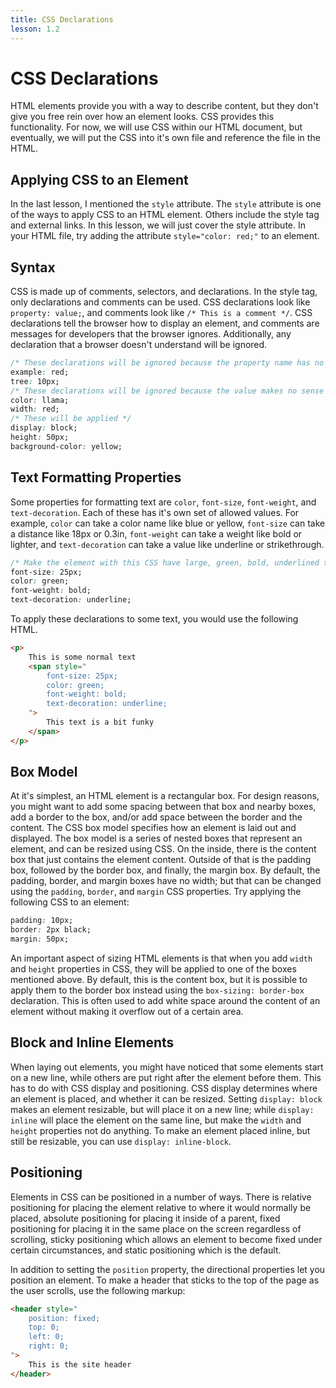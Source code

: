 ```yaml
---
title: CSS Declarations
lesson: 1.2
---
```


# CSS Declarations

HTML elements provide you with a way to describe content, but they don't give you free rein over how an element looks. CSS provides this functionality. For now, we will use CSS within our HTML document, but eventually, we will put the CSS into it's own file and reference the file in the HTML.

## Applying CSS to an Element

In the last lesson, I mentioned the `style` attribute. The `style` attribute is one of the ways to apply CSS to an HTML element. Others include the style tag and external links. In this lesson, we will just cover the style attribute. In your HTML file, try adding the attribute `style="color: red;"` to an element.

## Syntax

CSS is made up of comments, selectors, and declarations. In the style tag, only declarations and comments can be used. CSS declarations look like `property: value;`, and comments look like `/* This is a comment */`. CSS declarations tell the browser how to display an element, and comments are messages for developers that the browser ignores. Additionally, any declaration that a browser doesn't understand will be ignored.

```css
/* These declarations will be ignored because the property name has no meaning */
example: red;
tree: 10px;
/* These declarations will be ignored because the value makes no sense */
color: llama;
width: red;
/* These will be applied */
display: block;
height: 50px;
background-color: yellow;
```

## Text Formatting Properties

Some properties for formatting text are `color`, `font-size`, `font-weight`, and `text-decoration`. Each of these has it's own set of allowed values. For example, `color` can take a color name like blue or yellow, `font-size` can take a distance like 18px or 0.3in, `font-weight` can take a weight like bold or lighter, and `text-decoration` can take a value like underline or strikethrough.

```css
/* Make the element with this CSS have large, green, bold, underlined text */
font-size: 25px;
color: green;
font-weight: bold;
text-decoration: underline;
```

To apply these declarations to some text, you would use the following HTML.

```html
<p>
    This is some normal text
    <span style="
        font-size: 25px;
        color: green;
        font-weight: bold;
        text-decoration: underline;
    ">
        This text is a bit funky
    </span>
</p>
```

## Box Model

At it's simplest, an HTML element is a rectangular box. For design reasons, you might want to add some spacing between that box and nearby boxes, add a border to the box, and/or add space between the border and the content. The CSS box model specifies how an element is laid out and displayed. The box model is a series of nested boxes that represent an element, and can be resized using CSS. On the inside, there is the content box that just contains the element content. Outside of that is the padding box, followed by the border box, and finally, the margin box. By default, the padding, border, and margin boxes have no width; but that can be changed using the `padding`, `border`, and `margin` CSS properties. Try applying the following CSS to an element:

```css
padding: 10px;
border: 2px black;
margin: 50px;
```

An important aspect of sizing HTML elements is that when you add `width` and `height` properties in CSS, they will be applied to one of the boxes mentioned above. By default, this is the content box, but it is possible to apply them to the border box instead using the `box-sizing: border-box` declaration. This is often used to add white space around the content of an element without making it overflow out of a certain area.

## Block and Inline Elements

When laying out elements, you might have noticed that some elements start on a new line, while others are put right after the element before them. This has to do with CSS display and positioning. CSS display determines where an element is placed, and whether it can be resized. Setting `display: block` makes an element resizable, but will place it on a new line; while `display: inline` will place the element on the same line, but make the `width` and `height` properties not do anything. To make an element placed inline, but still be resizable, you can use `display: inline-block`.

## Positioning

Elements in CSS can be positioned in a number of ways. There is relative positioning for placing the element relative to where it would normally be placed, absolute positioning for placing it inside of a parent, fixed positioning for placing it in the same place on the screen regardless of scrolling, sticky positioning which allows an element to become fixed under certain circumstances, and static positioning which is the default.

In addition to setting the `position` property, the directional properties let you position an element. To make a header that sticks to the top of the page as the user scrolls, use the following markup:

```html
<header style="
    position: fixed;
    top: 0;
    left: 0;
    right: 0;
">
    This is the site header
</header>
```
